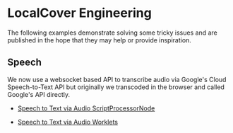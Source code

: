 # LocalCover Engineering

The following examples demonstrate solving some tricky issues and are published in the hope that they may help or provide inspiration.

## Speech

We now use a websocket based API to transcribe audio via Google's Cloud Speech-to-Text API but originally we transcoded in the browser and called Google's API directly.

- [Speech to Text via Audio ScriptProcessorNode](https://github.com/localcover/public/tree/master/speech-script-processor-node/README.md)

- [Speech to Text via Audio Worklets](https://github.com/localcover/public/tree/master/speech-worklets/README.md)
